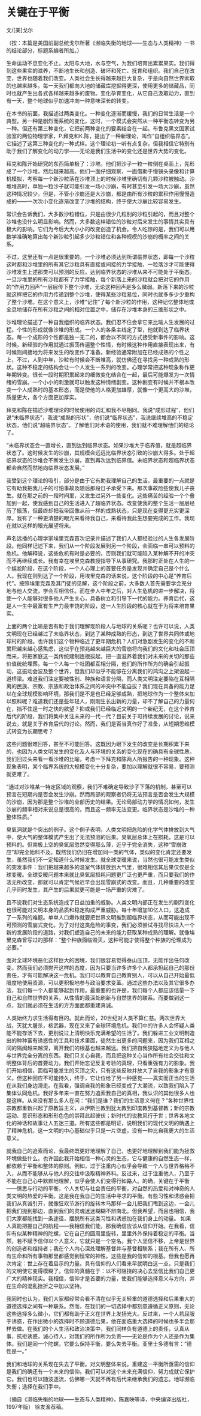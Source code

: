 # 关键在于平衡

文/\[美\]戈尔 

（按：本篇是美国前副总统戈尔所著《濒临失衡的地球——生态与人类精神》一书的结论部分，标题系编者所加。） 



生命运动不息变化不止。太阳与大地，水与空气，为我们培育出累累果实。我们得到这些果实的滋养，不断地生长和创造、破坏和死亡、抚育和组织。我们自己在改变，世界也随着我们改变。人类社会生长得越来越巨大复杂，于是向自然世界索取的也越来越多。每一天我们都向大地的储藏库挖掘得更深，使用更多的储藏品，同时也就产生出各式各样越来越多的废物。变化孕育变化，从它自己汲取动力，直到有一天，整个地球似乎加速冲向一种意味深长的转变。 

在本书的前面，我描述过两类变化。一种变化逐渐而缓慢，我们的日常生活是一个典型。另一种是剧烈而系统的变化，这时，一个模式会突然从一种平衡态转变为另一种。但还有第三种变化，它把前两种变化的要素结合在一起。布鲁克黑文国家试验室的两位物理学家，P.拜克和K.陈，提出了一种新理论，叫作“自组织临界态”。它描述了这第三种变化的一种式样。这个理论初一听有点复杂，但我相信它特别有助于我们了解变化的动力学——无论是我们生活中的变化还是世界大势的变化。 

拜克和陈开始研究的东西简单极了：沙堆。他们把沙子一粒一粒倒在桌面上，先形成了一个沙堆，然后越来越高。他们一面仔细观察，一面借助于慢镜头录像和计算机模拟，考察每一个新沙粒落在沙堆顶上的时候沙堆里确切有几颗沙粒被触动。沙堆堆高时，单独一粒沙子就可能引发一场小沙崩，有时甚至引发一场大沙崩，虽然这种情况较少。但是，不管小沙崩还是大沙崩，都是由所有沙粒的累积作用慢慢造成的——一次次小变化逐渐改变了沙堆的结构，终于使大沙崩比较容易发生。 

常识会告诉我们，大多数沙粒错位，只是由很少几粒别的沙粒引起的，而且对整个沙堆也没什么明显影响。然而，大多数这样错位的沙粒对后来发生的事情其实具有极大的影响。它们为今后大大小小的改变创造了机会。令人吃惊的是，我们可以用数学准确地算出每个新沙粒引起多少沙粒错位和各种规模的沙崩的概率之间的关系。 

不过，这里还有一点是很重要的。一个沙堆必须达到所谓临界状态，即每一个沙粒这时都和沙堆里的所有其它沙粒具有直接或间接的力学接触，一粒落沙才可能使得沙堆发生上述那类可以预测的反应。达到临界状态的沙堆从来不可能处于平衡态。一旦沙堆里的所有沙粒都有了力学接触，每个新落上来的沙粒就会把对它的作用的“作用力回声”一层层传下整个沙堆，无论这种回声是多么微弱。新落下来的沙粒就这样把它的作用力传递到整个沙堆，使得某些沙粒易位，同时也就多多少少重构了整个沙堆。在这个意义上，沙堆“记住”了每个新沙粒的作用，这种记忆整体地或全息地储存在所有沙粒之间的相对位置之中，储存在沙堆本身的三维形状之中。 

沙堆理论描述了一种自我组织的临界状态。我们忍不住会拿它来比喻人生发展的过程。个性的形成就像沙堆的形成。一个人的各条主线定了型，他就到达了临界状态。每一个成形的个性都是独一无二的，都会以不同的方式接受新事件的影响。这时候，新经验的作用就通过振荡传遍整个性情，有时候这种作用直接表现出来，有时候则间接地为将来发生的改变作了准备。新经验通常附加在已经成熟的个性之上，不过，人到中年，沙粒有时候会不断堆高，就仿佛还在寻找另一种成熟的形状。这种不稳定的结构会让一个人发生一系列的改变。心理学常把这种现象称作更年期转变。很长一段时期积累起来的细微变化结合在一起，最后可能爆发为一次情绪的雪崩。一个小小的刺激就可以触发这种情绪剧变。这种剧变有时候并不根本改变一个人成熟时的基本形态，而是使他的人格更加雄厚，就像一个更高大的沙堆，质量更大，各个方面更加厚实。

 拜克和陈在描述沙堆理论的时候使用的词汇和我不尽相同。我说“成形过程”，他们说“未临界状态”，我说“成熟的形状”，他们说“临界状态”，我说继续堆高的不稳定状态，他们说“超临界状态”。了解他们对术语的使用，我们就不难理解他们的结论了。

 “未临界状态会一直增长，直到达到临界状态。如果沙堆大于临界值，就是超临界状态了。这时候发生的沙崩，其规模会远远比临界状态引致的沙崩大得多。处于超临界状态的沙堆会不断发生沙崩，直到再次达到临界值。未临界状态和超临界状态都会自然而然地向临界状态发展。” 

我受到这个理论的吸引，部分是由于它有助我理解自己的生活。最重要的一点就是它有助我把我儿子的可怕事故及随后那段日子承受下来。那次事故险些使我儿子丧生。就在那之前的一段时间里，又发生过另外一些变化。这些痛苦的经验一个个叠加到一起，使我感到自己的生活进入了超临界状态。改变使我的整个生活一层层经历了振荡，但最终却把我带回像从前一样的成熟状态，只是现在变得更充实更深厚。我有了一种更清楚的眼光来看待我自己，来看待我此生想要完成的工作。我现在就以这样的眼光展望将来。 

声名远播的心理学家埃里克森首次记录并描述了我们人人都经验过的人生各发展阶段。他同样记述下来，我们从一个阶段发展到另一个阶段，会面临一串可以预料的危机。他解释说，这些危机有时是必要的，否则我们就可能陷入某种解不开的冲突而不再继续成长。我有幸在埃里克森教授指导下从事研究。我那时正处在人生的一个尴尬阶段，在这个阶段，一个人心理上的首要任务是发现并确定自己是个什么人。我现在则到达了一个阶段，用埃里克森的话来说，这个阶段的中心是“养育后代”。按照埃里克森及其门徒的见解，这个阶段之前，大多数人首先需要学会充分地与他人交流，学会互相信任。而在步人中年之后，对人生危机的进一步解决，将使一个人能够对很多他人产生关心，具备树立和引导下一代的能力。养育后代，这是人一生中最富有生产力最丰饶的阶段，这一人生阶段的核心就在于为将来培育果实。 

上面的两个比喻是否有助于我们理解现阶段人与地球的关系呢？也许可以说，人类文明现在已经越过了未临界状态，到达了某种成熟的形态，到达了世界共同体或地球村的阶段。也许我们这个物种临近了更年期危机？人们对急剧发生的变化的不断累积越来越心感焦虑，这似乎在预兆越来越巨大的雪崩将向我们的文化和社会压顶而来，将把家庭这一类传统建制连根拔起，把一直滋养着我们对未来的关切的那些价值统统埋葬。每一个人每一个社团都互相分隔，他们的所作所为的确会引起振动，这振动会波及整个世界，但我们却似乎不能够在分离我们的鸿沟之上架设起一道桥梁。难道我们注定要被性别、种族和语言分隔，而人类文明注定要陷在互相隔离的民族、宗教、宗族和政治体系之间的冲突中不能自拔？我们现在具备的能力足以在全球规模影响环境，那我们是不是也已经足够成熟，把地球作为一个整体来加以照料呢？难道我们还是些年轻人，刚刚生长出新的力量，却不了解自己的力量何在，挡不住逞一时之快的欲望？抑或我们已经临近文明的一个新纪无，在这个养育后代的阶段，我们将集中关注未来的一代一代？目前关于可持续发展的讨论，说来说去，就是关于养育后代的讨论。然而，我们是否当真作好了准备，从短期思维模式转变为长期思考？ 



这些问题很难回答，甚至不可能回答。这既因为眼下发生的改变是长期积累下来的，也因为人类文明发生的变化及人与环境的关系的变化现在的确具有全球性质。我们回过头来看一看沙堆的比喻，考虑一下拜克和陈两人所报告的一种现象。这种现象表明，某个临界系统的大规模变化十分复杂，要加以理解就很不容易，要预测就更难了。

 “通过对沙堆某一特定区域的观察，我们不难确定导致沙子下落的机制，甚至可以预言在短期内是否会发生沙崩。然而局部的观察者仍将无法预言是否会发生大规模的沙崩，因为那是整个沙堆的全部历史的结果。无论局部动力学的情况如何，发生沙崩的频率相对来说总是很高的，而且这一频率无法变更。临界状态是沙堆的一种整体性质。”

 臭氧洞就是个突出的例子。这个例子表明，人类文明把危险的化学气体排放到大气中，使大气的整体模式产生出了无法预测的后果。臭氧层总体上在损耗，这是可以预料的。但南极上空的臭氧层忽然变得那么薄，近乎于完全消失，这种“雪崩效应”却完全始料不及。既然我们仍旧在增加同一类的气体，类似的变化肯定还要发生，虽然我们不一定知道什么时候发生。就全球变暖来说，当然也很可能发生类似的突发事件：我们把越来越多的温室气体排放到大气里，很难相信其后果仅仅是全球变暖。全球变暖问题本来就比臭氧层损耗问题更广泛也更严重，而只要我们的作法无所改变，那就可以肯定气候迟早会出现雪崩式的改变。而且，几种重要的改变几乎同时发生，其产生的后果就更可能是一场严重的灾难了。 

且不说我们对生态系统造成了日益加重的威胁。人类文明内部正在发生的剧烈变化也很可能对文明本身的品质和稳定构成严重威胁。每十年增加10亿人口，这造成了一系列的难题。单单人口爆炸就要把世界文明推到超临界状态，从而可能出现不可预测的雪崩式变化。为了对付这类危险的事变，我们必须尝试寻找尽快进入一个新的发展阶段的道路，对我们塑造自己的未来的能力获取某种成熟的理解。就像埃里克森曾写过的那样：“整个种族面临毁灭，这种可能才使得整个种族的伦理成为必要。” 

面对全球环境恶化这样巨大的困境，我们很容易觉得泰山压顶，无能作出任何改变。然而我们必须抛开这样的态度，因为只要当许多许多个人都承担起自己的那份责任，才有可能解决这一危机。我们可以教育自己教育别人，可以从自己开始最低限度地使用资源，可以更积极地参与政治要求变革。通过这些办法以及其它很多办法，我们每一个人都能够起到作用。最重要的也许是，我们每个人都应该估量一下自己和自然世界的关系，从性情的最深处刷新与自然世界的联系。而要做到这一点，我们就必须在生活的方方面面都重建真诚。 

人类始终力求生活得有目的。就此而论，20世纪对人类不算仁慈。两次世界大战，灭犹大屠杀，核武器，现在又来了全球环境危机。我们中的许多人会怀疑人类能不能存活下去，更别说过上清明快乐充满希望的生活了。我们躲进工业文明制造出的种种富有诱惑性的工具和技术里面，徒然生出更多的问题来，因为我们互相之间的隔阂越来越深，离开我们的根基也越来越远。我们把自我狭隘地定义为与他人与世界完全分离的东西。我们只关心自我，而且把这种关心当作所有社会交往和文明整体背后的首要动力。我们开始忘记反复考验的真理，只看重强有力的影象。我们开始相信，面临可能发生的灭顶之灾，只有这些反映并放大了自我的影象才有意义。但这种回应不可能持久，终于，它让位给了另一种感觉——真实而正当的生活在从我们身边滑走。在我看，强调自我的影象已经变成了大潮流，以致我们陷入了集体认同危机。我好多年来一直在努力追索我自己的真相，我认识的其他很多人也是这样。从来没有那么多人在问：“我们是谁？我们的生活意义何在？”各种世界性宗教都重新兴起了原教旨主义，从伊斯兰教到犹太教到印度教到基督教；新的宗教运动、意识形态和形形色色的崇拜此起彼伏；新时代的说教风行于世；世界各地文化的神话和故事让人五迷三道。所有这些都是明证，说明我们的现代文明的确遇上了精神危机，这一文明的中心基础似乎只是一片空虚，没有一种比自我更大的生活意义。 

就我自己的追索而论，我最终既更好地理解了自己，也更好地理解到我们能为拯救环境做些什么。也许因此我开始相信一种心灵的生态，它与健康的自然生态一样，都依赖于平衡和整体的原则。例如，过于注重内心似乎会导致一个人与世界格格不入，从而不能够从与他人的交往中汲取精神养料。反过来，过于注重他人，乃至于不能在自己心中默默地理解，似乎会使人们变得行如路人。的确，关键在于平衡——慎思与行动的平衡，个人关切与社会责任的平衡，对自然的热爱和对神奇的人类文明的热爱的平衡。这是我在我自己的生活中寻求的平衡。有些习性和诱惑会把我们从真诚引开，就像狂欢节游行的旋转木马那样一会儿把我们甩到这边，一会儿把我们抛到那边，直到我们的灵魂迷迷糊糊不辨南北。但我希望，而且也相信，我们大家都能找到一条途径，摆脱所有这类习性和诱惑加在我们身上的动量。 如果人真能把握自己的航程——我相信我们能，那我确信应该从信仰开始。在我看，信仰有似某种精神的陀螺，它在自己的圆周里旋转，里里外外保持着稳定的平衡。当然，若不赋予信仰以个人意义，它就只是一个空名。我个人坚信不移，上帝是世界的创造者和维持者；我在个人内心深处理解基督并与基督相联系；我在所有人、所有生命和所有事物那里都感觉到恒常的神性。这些是我的信仰的根基。但我也愿再次肯定：世上存在着启示的力量。具有信仰的人们看来早就明白这一点，只是我们的文明使它变得模糊了。信仰的真髓在于：以不可阻挠的决心去坚信比我们自己更广大的精神现实。我相信，信仰才是首要的力量，使我们能够选择意义与方向，并在生命的混乱挫折之中加以坚持。 

我同时也认为，我们大家都经常会看不清在似乎无关轻重的道德选择和后果重大的道德选择之间有一种联系。然而，在我们的一切选择中都刻意遵循正义原则，无论这些选择多么微小，它们都有助于正义在世界上发扬光大。反过来，一个人若屈服于诱惑，在作出微小的选择时不顾道德后果，他在面临重大选择的时候也多半会那样去做。在我们的个人生活和政治决策中，我们同样负有道德上的责任，认真从事，抗拒诱惑，诚心待人，对我们的所作所为负责——无论是作为个人还是作为集体。我们是同一个陀螺，它要么保持平衡，要么失去平衡。亚里士多德有言：“德性是一。” 

我们和地球的关系现在失去了平衡。对文明整体来说，重建这一平衡所亟需的信仰是我们的确还有一个未来的信仰。我们可以对这个未来充满信仰，努力成就它保护它。我们也可以随波逐流，仿佛哪一天就不再有后代来继承我们的遗志。地球濒临失衡；选择在我们手中。 



（摘自《濒临失衡的地球——生态与人类精神》，陈嘉映等译，中央编译出版社，1997年版） 徐友渔荐稿。

